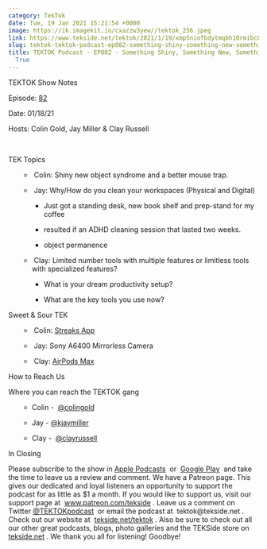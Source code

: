 ```yaml
---
category: TekTok
date: Tue, 19 Jan 2021 15:21:54 +0000
image: https://ik.imagekit.io/cxazzw3yew//tektok_256.jpeg
link: https://www.tekside.net/tektok/2021/1/19/xmp5niofbdytmqbh10rmibc8d7syuv
slug: tektok-tektok-podcast-ep082-something-shiny-something-new-something-basic-something-true
title: TEKTOK Podcast - EP082 - Something Shiny, Something New, Something Basic, Something
  True
---
```


<p class="">TEKTOK Show Notes</p><p class="">Episode: <a href="http://tekside.net/tektok?format=rss"><span>82</span></a></p><p class="">Date: 01/18/21</p><p class="">Hosts: Colin Gold, Jay Miller &amp; Clay Russell</p><p class=""><br /></p><p class="">TEK Topics</p><ul><ul><li><p class="">&nbsp;Colin: Shiny new object syndrome and a better mouse trap.&nbsp;</p></li><li><p class="">&nbsp;Jay: Why/How do you clean your workspaces (Physical and Digital)</p><ul><li><p class="">Just got a standing desk, new book shelf and prep-stand for my coffee</p></li><li><p class="">resulted if an ADHD cleaning session that lasted two weeks.</p></li><li><p class="">object permanence</p></li></ul></li><li><p class="">&nbsp;Clay: Limited number tools with multiple features or limitless tools with specialized features?</p><ul><li><p class="">What is your dream productivity setup?</p></li><li><p class="">What are the key tools you use now?</p></li></ul></li></ul></ul><p class=""></p><p class="">Sweet &amp; Sour TEK</p><ul><ul><li><p class="">&nbsp;Colin: <a href="https://streaksapp.com/"><span>Streaks App</span></a></p></li><li><p class="">&nbsp;Jay: Sony A6400 Mirrorless Camera</p></li><li><p class="">&nbsp;Clay: <a href="https://www.apple.com/ca/airpods-max/?afid=p238%7CRiIQ5dG5-dc_mtid_1870765e38482_pcrid_78409077306642_pgrid_1254543297597147_&amp;cid=aos-ca-kwbi---slid---product-"><span>AirPods Max</span></a></p></li></ul></ul><p class=""></p><p class="">How to Reach Us</p><p class="">Where you can reach the TEKTOK gang</p><ul><ul><li><p class="">Colin -&nbsp; <a href="http://twitter.com/colingold"><span>@colingold</span></a>&nbsp;</p></li><li><p class="">Jay - <a href="http://twitter.com/kjaymiller"><span>@kjaymiller</span></a></p></li><li><p class="">Clay -&nbsp; <a href="http://twitter.com/clayrussell"><span>@clayrussell</span></a>&nbsp;&nbsp;</p></li></ul></ul><p class=""></p><p class="">In Closing</p><p class="">Please subscribe to the show in <a href="https://podcasts.apple.com/us/podcast/tektok-podcast/id875056387"><span>Apple Podcasts</span></a>&nbsp; or&nbsp; <a href="https://goo.gl/app/playmusic?ibi=com.google.PlayMusic&amp;isi=691797987&amp;ius=googleplaymusic&amp;link=https://play.google.com/music/m/Ifbau5sq4uurrg4hifug5oacshq?t%3DTEKTOK_Podcast_-_The_TEKSide_Network"><span>Google Play</span></a>&nbsp; and take the time to leave us a review and comment. We have a Patreon page. This gives our dedicated and loyal listeners an opportunity to support the podcast for as little as $1 a month. If you would like to support us, visit our support page at&nbsp; <a href="http://www.patreon.com/tekside"><span>www.patreon.com/tekside</span></a> . Leave us a comment on Twitter <a href="http://twitter.com/%23!/TEKTOKpodcast"><span>@TEKTOKpodcast</span></a>&nbsp; or email the podcast at&nbsp; <span>tektok@tekside.net</span> . Check out our website at&nbsp; <a href="http://tekside.net/tektok/"><span>tekside.net/tektok</span></a> . Also be sure to check out all our other great podcasts, blogs, photo galleries and the TEKSide store on&nbsp; <a href="http://tekside.net/"><span>tekside.net</span></a> . We thank you all for listening! Goodbye!</p>